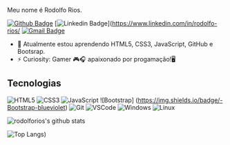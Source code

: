 Meu nome é Rodolfo Rios.

[![Github Badge](https://img.shields.io/badge/-Github-000?style=flat-square&logo=Github&logoColor=white&link=https://github.com/rodolforios)](https://github.com/rodolforios)
[![Linkedin Badge](https://img.shields.io/badge/-LinkedIn-blue?style=flat-square&logo=Linkedin&logoColor=white&link=https://www.linkedin.com/in/rodolfo-rios/)](https://www.linkedin.com/in/rodolfo-rios/
[![Gmail Badge](https://img.shields.io/badge/-Gmail-c14438?style=flat-square&logo=Gmail&logoColor=white&link=mailto:rodolforios18@gmail.com)](mailto:rodolforios18@gmail.com)




- 🌱 Atualmente estou aprendendo HTML5, CSS3, JavaScript, GitHub e Bootsrap.
- ⚡ Curiosity: Gamer 🎮🎧  apaixonado por progamação!🖥

## Tecnologias
![HTML5](https://img.shields.io/badge/-HTML5-E34F26?style=flat-square&logo=html5&logoColor=white)
![CSS3](https://img.shields.io/badge/-CSS3-549FDE?style=flat-square&logo=css3&logoColor=white)
![JavaScript](https://img.shields.io/badge/-JavaScript-F7B93E?style=flat-square&logo=javascript&logoColor=fff)
![Bootstrap] (https://img.shields.io/badge/-Bootstrap-blueviolet)
![Git](https://img.shields.io/badge/-Git-F05032?style=flat-square&logo=git&logoColor=white)
![VSCode](https://img.shields.io/badge/-VSCode-0085D1?style=flat-square&logo=visual-studio-code&logoColor=white)
![Windows](https://img.shields.io/badge/-Windows-00ADEF?style=flat-square&logo=windows&logoColor=white)
![Linux](https://img.shields.io/badge/-Linux-16C60C?style=flat-square&logo=linux&logoColor=white)

![rodolforios's github stats](https://github-readme-stats.vercel.app/api?username=rodolforios&&show_icons=true&theme=radical)

![Top Langs](https://github-readme-stats.vercel.app/api/top-langs/?username=rodolforios&layout=compact&theme=radical))


